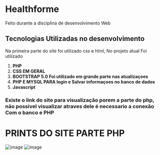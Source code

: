 # Healthforme
Feito durante a disciplina de desenvolvimento Web

## Tecnologias Utilizadas no desenvolvimento
Na primeira parte do site foi utilizado css e html,
No projeto atual Foi utilizado
1. **PHP**
2. **CSS EM GERAL**
3. **BOOTSTRAP 5.0 Foi utilizado em grande parte nas atualizaçoes** 
4. **PHP E MYSQL PARA login e Salvar informaçoes no banco de dados**
5. **Javascript**

### Existe o link do site para visualização porem a parte do php, não possivel visualizar atraves dele é necessario a conexão Com o banco e PHP

# PRINTS DO SITE PARTE PHP
![image](https://user-images.githubusercontent.com/93922554/172090111-f2fd0dbe-6389-4c77-8b6a-fb1eff774ae3.png)
![image](https://user-images.githubusercontent.com/93922554/172090231-1e84b9d5-23a0-4228-a66a-67556cc60818.png)


